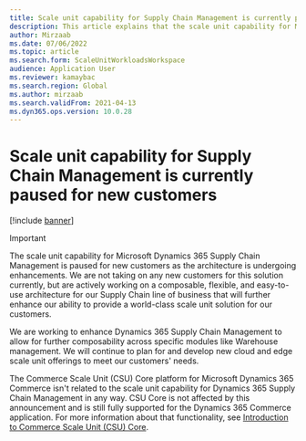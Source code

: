 ```yaml
---
title: Scale unit capability for Supply Chain Management is currently paused for new customers
description: This article explains that the scale unit capability for Microsoft Dynamics 365 Supply Chain Management is paused for new customers as the architecture is undergoing enhancements
author: Mirzaab
ms.date: 07/06/2022
ms.topic: article
ms.search.form: ScaleUnitWorkloadsWorkspace
audience: Application User
ms.reviewer: kamaybac
ms.search.region: Global
ms.author: mirzaab
ms.search.validFrom: 2021-04-13
ms.dyn365.ops.version: 10.0.28
---
```


# Scale unit capability for Supply Chain Management is currently paused for new customers

[!include [banner](../includes/banner.md)]

> [!IMPORTANT]
> The scale unit capability for Microsoft Dynamics 365 Supply Chain Management is paused for new customers as the architecture is undergoing enhancements. We are not taking on any new customers for this solution currently, but are actively working on a composable, flexible, and easy-to-use architecture for our Supply Chain line of business that will further enhance our ability to provide a world-class scale unit solution for our customers.
>
> We are working to enhance Dynamics 365 Supply Chain Management to allow for further composability across specific modules like Warehouse management. We will continue to plan for and develop new cloud and edge scale unit offerings to meet our customers' needs.
>
> The Commerce Scale Unit (CSU) Core platform for Microsoft Dynamics 365 Commerce isn't related to the scale unit capability for Dynamics 365 Supply Chain Management in any way. CSU Core is not affected by this announcement and is still fully supported for the Dynamics 365 Commerce application. For more information about that functionality, see [Introduction to Commerce Scale Unit (CSU) Core](../../commerce/dev-itpro/CSU-core.md).
